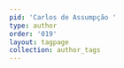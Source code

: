 ```yaml
---
pid: 'Carlos de Assumpção '
type: author
order: '019'
layout: tagpage
collection: author_tags
---
```

